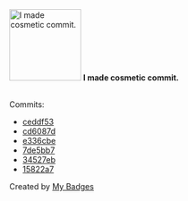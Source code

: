 <img src="https://my-badges.github.io/my-badges/cosmetic-commit.png" alt="I made cosmetic commit." title="I made cosmetic commit." width="128">
<strong>I made cosmetic commit.</strong>
<br><br>

Commits:

- <a href="https://github.com/andrewjswan/esphome-components/commit/ceddf53fbf776c7809dd19b2636f7431a466105b">ceddf53</a>
- <a href="https://github.com/andrewjswan/matrix-lamp/commit/cd6087d405d33b2aae499e0644020e913c2120a0">cd6087d</a>
- <a href="https://github.com/andrewjswan/matrix-lamp/commit/e336cbe3881079c19c56c5a87675508657317a61">e336cbe</a>
- <a href="https://github.com/andrewjswan/esphome-config/commit/7de5bb7bd5725ee6e98e2a1b247dd81a7a7c072a">7de5bb7</a>
- <a href="https://github.com/andrewjswan/esphome-config/commit/34527ebdd38bd7646b4d0e224dcc41ca7dad454b">34527eb</a>
- <a href="https://github.com/andrewjswan/esphome-config/commit/15822a73f3c699c15518321b56a2ec7b3b6d39b2">15822a7</a>


Created by <a href="https://github.com/my-badges/my-badges">My Badges</a>